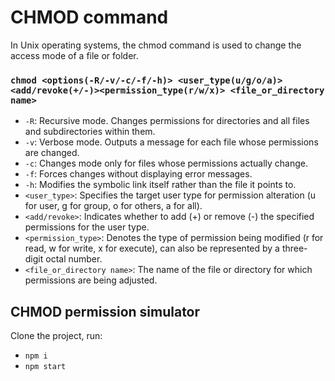 # CHMOD command

In Unix operating systems, the chmod command is used to change the access mode of a file or folder.

### `chmod <options(-R/-v/-c/-f/-h)> <user_type(u/g/o/a)><add/revoke(+/-)><permission_type(r/w/x)> <file_or_directory name>`
- `-R`: Recursive mode. Changes permissions for directories and all files and subdirectories within them.
- `-v`: Verbose mode. Outputs a message for each file whose permissions are changed.
- `-c`: Changes mode only for files whose permissions actually change.
- `-f`: Forces changes without displaying error messages.
- `-h`: Modifies the symbolic link itself rather than the file it points to.
- `<user_type>`: Specifies the target user type for permission alteration (u for user, g for group, o for others, a for all).
- `<add/revoke>`: Indicates whether to add (+) or remove (-) the specified permissions for the user type.
- `<permission_type>`: Denotes the type of permission being modified (r for read, w for write, x for execute), can also be represented by a three-digit octal number.
- `<file_or_directory name>`: The name of the file or directory for which permissions are being adjusted.


## CHMOD permission simulator

Clone the project, run:

- `npm i`
- `npm start`
